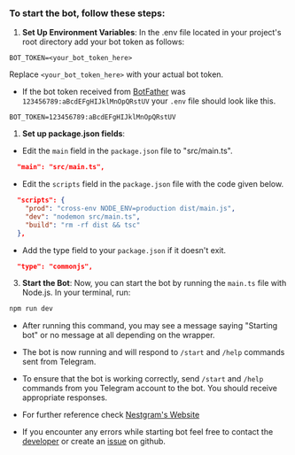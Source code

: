 
### To start the bot, follow these steps:

1. **Set Up Environment Variables**: In the .env file located in your project's root directory add your bot token as follows:

```env
BOT_TOKEN=<your_bot_token_here>
```

Replace `<your_bot_token_here>` with your actual bot token.

- If the bot token received from [BotFather](https://t.me/botfather) was `123456789:aBcdEFgHIJklMnOpQRstUV` your `.env` file should look like this.

```env
BOT_TOKEN=123456789:aBcdEFgHIJklMnOpQRstUV
```

1. **Set up package.json fields**: 

- Edit the `main` field in the `package.json` file to "src/main.ts".

```json 
  "main": "src/main.ts",
```
- Edit the `scripts` field in the `package.json` file with the code given below.
```json
  "scripts": {
    "prod": "cross-env NODE_ENV=production dist/main.js",
    "dev": "nodemon src/main.ts",
    "build": "rm -rf dist && tsc"
  },
```
- Add the type field to your `package.json` if it doesn't exit.
```json
  "type": "commonjs",
```

3. **Start the Bot**: Now, you can start the bot by running the `main.ts` file with Node.js. In your terminal, run:

```bash
npm run dev
```

- After running this command, you may see a message saying "Starting bot" or no message at all depending on the wrapper. 

- The bot is now running and will respond to `/start` and `/help` commands sent from Telegram.

- To ensure that the bot is working correctly, send `/start` and `/help` commands from you Telegram account to the bot. You should receive appropriate responses. 

- For further reference check [Nestgram's Website](https://degreetpro.gitbook.io/nestgram/guide)

- If you encounter any errors while starting bot feel free to contact the [developer]((https://t.me/dododoyo)) or create an [issue](https://github.com/dododoyo/create-bot-template/issues) on github.
